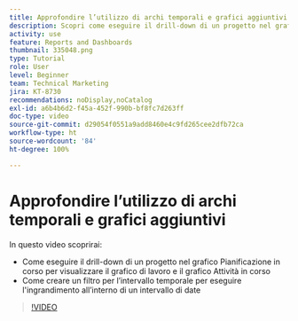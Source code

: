 ```yaml
---
title: Approfondire l’utilizzo di archi temporali e grafici aggiuntivi
description: Scopri come eseguire il drill-down di un progetto nel grafico Pianificazione in corso visualizzare il grafico di lavoro e il grafico Attività in corso in [!UICONTROL Analisi avanzata].
activity: use
feature: Reports and Dashboards
thumbnail: 335048.png
type: Tutorial
role: User
level: Beginner
team: Technical Marketing
jira: KT-8730
recommendations: noDisplay,noCatalog
exl-id: a6b4b6d2-f45a-452f-990b-bf8fc7d263ff
doc-type: video
source-git-commit: d29054f0551a9add8460e4c9fd265cee2dfb72ca
workflow-type: ht
source-wordcount: '84'
ht-degree: 100%

---
```


# Approfondire l’utilizzo di archi temporali e grafici aggiuntivi

In questo video scoprirai:

* Come eseguire il drill-down di un progetto nel grafico Pianificazione in corso per visualizzare il grafico di lavoro e il grafico Attività in corso
* Come creare un filtro per l’intervallo temporale per eseguire l&#39;ingrandimento all’interno di un intervallo di date

>[!VIDEO](https://video.tv.adobe.com/v/335048/?quality=12&learn=on)
